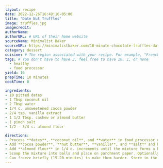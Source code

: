 ```yaml
---
layout: recipe
date: 2022-12-26T16:49:16-05:00
title: "Date Nut Truffles" 
image: truffles.jpg
imagecredit: 
authorName: 
authorURL: # URL of their home website
sourceName: Minimalist Baker
sourceURL: https://minimalistbaker.com/10-minute-chocolate-truffles-date-sweetened/#wprm-recipe-container-46029
category: dessert
cuisine: # The region associated with your recipe. For example, "French", Mediterranean", or "American".
tags: # You don't have to have 3, feel free to have 10, 1, or none
  - healthy
  - food processor
yield: 16
prepTime: 10 minutes
cookTime: 0

ingredients:
- 10 pitted dates
- 1 Tbsp coconut oil
- 2 Tbsp water
- 1/4 c. unsweetened cocoa powder
- 2/4 tsp. vanilla extract
- 1 1/2 Tbsp. cashew or almond butter
- 1 pinch salt
- 1/2 - 3/4 c. almond flour

directions:
- Process **dates**, **coconut oil**, and **water** in food processor until very small or starts to form a paste.
- Add **cocoa powder**, **nut butter**, **vanilla**, and **salt** and blend to combine.
- Add **almond flour** in 1/4 c. increments until the mixture forms a ball. Scrape the sides as needed. If you add too much flour, add a little more water.
- Scoop the mixture into balls and place on parchment paper. Optionally roll them in almond flour so they look prettier and aren't as sticky.
- Can freeze briefly (15-20 minutes) to make them harder. Store in the refrigerator.
---
```

